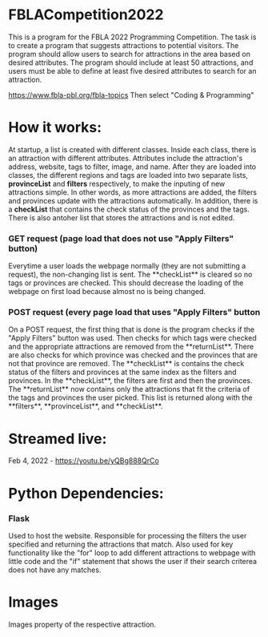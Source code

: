 # FBLACompetition2022

This is a program for the FBLA 2022 Programming Competition. The task is to create a program that suggests attractions to potential visitors. The program should allow users to search for attractions in the area based on desired attributes. The program should include at least 50 attractions, and users must be able to define at least five desired attributes to search for an attraction.

https://www.fbla-pbl.org/fbla-topics Then select "Coding & Programming"

# How it works:

At startup, a list is created with different classes. Inside each class, there is an attraction with different attributes. Attributes include the attraction's address, website, tags to filter, image, and name. After they are loaded into classes, the different regions and tags are loaded into two separate lists, **provinceList** and **filters** respectively, to make the inputing of new attractions simple. In other words, as more attractions are added, the filters and provinces update with the attractions automatically. In addition, there is a **checkList** that contains the check status of the provinces and the tags. There is also antoher list that stores the attractions and is not edited.

<h3>GET request (page load that does not use "Apply Filters" button)</h3>
Everytime a user loads the webpage normally (they are not submitting a request), the non-changing list is sent. The **checkList** is cleared so no tags or provinces are checked. This should decrease the loading of the webpage on first load because almost no is being changed. 

<h3>POST request (every page load that uses "Apply Filters" button</h3>
On a POST request, the first thing that is done is the program checks if the "Apply Filters" button was used. Then checks for which tags were checked and the appropriate attractions are removed from the **returnList**. There are also checks for which province was checked and the provinces that are not that province are removed. The **checkList** is contains the check status of the filters and provinces at the same index as the filters and provinces. In the **checkList**, the filters are first and then the provinces. The **returnList** now contains only the attractions that fit the criteria of the tags and provinces the user picked. This list is returned along with the **filters**, **provinceList**, and **checkList**.

# Streamed live:

Feb 4, 2022 - https://youtu.be/yQBg888QrCo

# Python Dependencies:

<h3>Flask</h3>
Used to host the website. Responsible for processing the filters the user specified and returning the attractions that match. Also used for key functionality like the "for" loop to add different attractions to webpage with little code and the "if" statement that shows the user if their search criterea does not have any matches.


# Images

Images property of the respective attraction.
